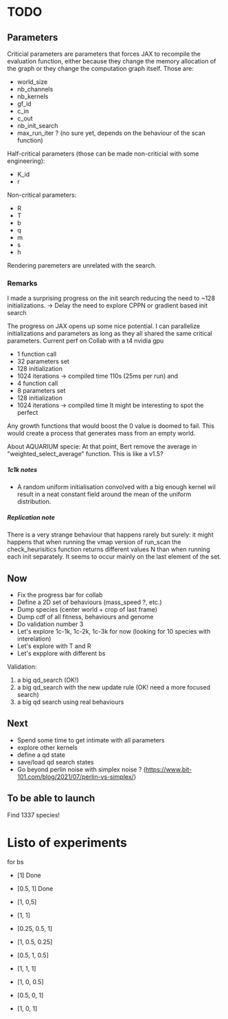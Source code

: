 # TODO 

## Parameters
Criticial parameters are parameters that forces JAX to recompile the evaluation function, either because they change the memory allocation of the graph or they change the computation graph itself. Those are:
- world_size
- nb_channels
- nb_kernels
- gf_id
- c_in
- c_out
- nb_init_search
- max_run_iter ? (no sure yet, depends on the behaviour of the scan function)

Half-critical parameters (those can be made non-criticial with some engineering):
- K_id
- r

Non-critical parameters:
- R
- T
- b
- q
- m
- s
- h

Rendering paremeters are unrelated with the search.

### Remarks
I made a surprising progress on the init search reducing the need to ~128 initializations.
-> Delay the need to explore CPPN or gradient based init search

The progress on JAX opens up some nice potential. I can parallelize initializations and parameters as long as they all shared the same critical parameters.
Current perf on Collab with a t4 nvidia gpu
- 1 function call
- 32 parameters set
- 128 initialization
- 1024 iterations
-> compiled time 110s (25ms per run)
and
- 4 function call
- 8 parameters set
- 128 initialization
- 1024 iterations
-> compiled time
It might be interesting to spot the perfect

Any growth functions that would boost the 0 value is doomed to fail. This would create a process that generates mass from an empty world.

About AQUARIUM specie: At that point, Bert remove the average in "weighted_select_average" function. This is like a v1.5?

##### 1c1k notes
- A random uniform initialisation convolved with a big enough kernel wil result in a neat constant field around the mean of the uniform distribution.

##### Replication note
There is a very strange behaviour that happens rarely but surely: it might happens that when running the vmap version of run_scan the check_heurisitics function returns different values N than when running each init separately.
It seems to occur mainly on the last element of the set.

## Now
- Fix the progress bar for collab
- Define a 2D set of behaviours (mass_speed ?, etc.)
- Dump species (center world + crop of last frame)
- Dump cdf of all fitness, behaviours and genome
- Do validation number 3
- Let's explore 1c-1k, 1c-2k, 1c-3k for now (looking for 10 species with interelation)
- Let's explore with T and R
- Let's expplore with different bs

Validation:
1. a big qd_search (OK!)
2. a big qd_search with the new update rule (OK! need a more focused search)
3. a big qd search using real behaviours

## Next
- Spend some time to get intimate with all parameters
- explore other kernels
- define a qd state
- save/load qd search states
-  Go beyond perlin noise with simplex noise ? (https://www.bit-101.com/blog/2021/07/perlin-vs-simplex/)

## To be able to launch
Find 1337 species!

# Listo of experiments
for bs
- [1] Done

- [0.5, 1] Done
- [1, 0,5]
- [1, 1]

- [0.25, 0.5, 1]
- [1, 0.5, 0.25]
- [0.5, 1, 0.5]
- [1, 1, 1]

- [1, 0, 0.5]
- [0.5, 0, 1]
- [1, 0, 1]